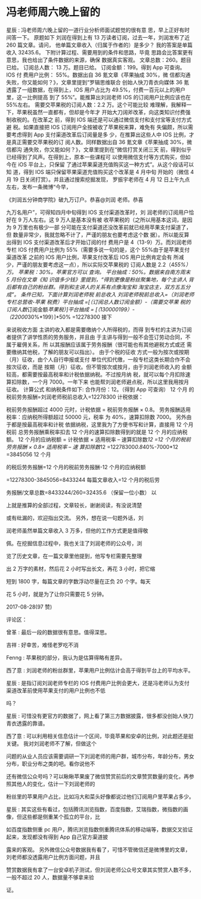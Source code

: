 # 冯老师周六晚上留的

星辰 : 冯老师周六晚上留的一道行业分析师面试题觉的很有意 思，早上正好有时间答一下。 原题如下 刘润在得到上有 13 万读者订阅，过去一年，刘润发布了近 260 篇文章。请问， 他单篇文章收入（归属于作者的）是多少？ 我的答案是单篇 收入 32435.6。 下附计算过程、需要用到的条件和思路，毕竟 思路会比答案更有意思，我也给出了条件数据的来源，确保 数据真实客观。 文章总数：260。题目已给。 订阅总人数： 13 万。题目已给。 订阅金额：199。得到 App 可查询。 IOS 付 费用户比例： 55%。数据出自 36 氪文章《苹果抽成 30%，微 信都沟通失败，你又能如何？》，文章里提到“罗辑思维联合 创始人快刀青衣向媒体 36 氪透露了一组数据，在得到上，IOS 用户占比为 49.5%，付费一百元以上的用户里，这一比例提高 到了 55%”。能推算出刘润老师 IOS 的订阅用户比例应该也在 55%左右。 需要交苹果税的订阅人数：2.2 万。这个可能比较 难理解，我解释一下，苹果税虽然一直都有，但却是今年才 开始大刀阔斧改革，向这类知识付费强制收税的。在改革之 前，得到 IOS 端还是可以通过微信支付和支付宝等支付方式避 税。如果直接把 IOS 订阅用户全按被收了苹果税来算，难免有 失偏颇，所以需要考虑得到 App 支付渠道改革后订阅量是多 少，在推算出这些人中 IOS 比例，才是真正需要交苹果税的订 阅人数。同样数据出自 36 氪文章《苹果抽成 30%，微信都沟 通失败，你又能如何？》，文章里提到在“微信打赏关闭三天 前，得到似乎已经得到了风声。在得到上，原本一些课程可 以使用微信支付等方式购买，但如今在 iOS 平台上，只保留 了通过苹果渠道充值购买这一种方式”。从这个段话可以知 道，得到 IOS 端只保留苹果渠道充值购买这个改革是 4 月中旬 开始的（微信 4 月 19 日关闭打赏）。并且通过搜索挖掘发现， 罗振宇老师在 4 月 12 日上午九点左右，发布一条微博“今早，

《刘润五分钟商学院》破九万订户。恭喜@刘润 老师。恭喜

九万名用户”，可得知四月中旬得到 IOS 支付渠道改革时，刘 润老师的订阅用户恰好在 9 万人左右。这 9 万人是基本没有被 收苹果税的（之所以用基本这词，是因为 9 万里也有极少一部 分可能在支付渠道还没改革前就已经用苹果支付渠道了，但 数量非常少，我就忽略不计了，严谨的朋友也要考虑这个数 据）。所以能反算出得到 IOS 支付渠道改革后才开始订阅的付 费用户是 4（13-9）万。而刘润老师专栏 IOS 付费用户比例为 55%（需要多说一句的是，这个 55%由于是苹果支付渠道改革 之前的 IOS 用户比例，苹果支付改革后 IOS 用户比例肯定会有 所减少，严谨的朋友要考虑这一点），所以实际交苹果税的 订阅人数是 2.2（4*55%）万。 苹果税：30%。苹果官方可以 查询。 平台抽成：50%。数据来自南方周末 5 月份在文章《知 识值多少钱》里提到，“得到更像是粉丝聚集地，每个主讲人 背后都有自己的粉丝群。得到和主讲人的关系有点像淘宝和 淘宝店主，双方五五分成”。 条件已知，下面计算刘润老师税 前总收入 刘润老师税前总收入=（刘润老师专栏总营收-苹果 税费）*平台抽成 =[（订阅总人数*订阅金额）-（需要交苹果 税的订阅人数*订阅金额*苹果税）]*平台抽成 = [（130000*199）-（22000*30%*199）]*50% =12278300 接下

来说税收方面 主讲的收入都是需要缴纳个人所得税的，而得 到专栏的主讲为订阅者提供了讲学性质的劳务服务，并且由 于主讲与得到一般不会签订劳动合同，不属于雇佣关系，所 以其报酬应该属于劳务报酬（很可能也有其他避税方式或还 需要缴纳其他税，了解的朋友可以指出）。 由于个税的征收 方式一般为按次或按期（月）征收，由个人自行申报或支付 单位代扣代缴，一般专栏这类长期合作不会按次征收，而是 按期（月）征收。但不管按次或按月，由于刘润老师收入的 金额较高，都需要按最高税率和计税依据纳税。不过按月纳 税，就可以每个月扣除速算扣除数，一个月 7000。一年下来 也能帮刘润老师避点税，所以这里我用按月征收。 计算公式 和纳税条件如下: 合作月份：12。（得到 App 可查询） 12 个月 的税前劳务报酬=刘润老师税前总收入=12278300 计税依据：

税前劳务报酬超过 4000 元时，计税依据 = 税前劳务报酬 × 0.8。 劳务报酬适用税率：应纳税所得额超过 50000 元，税率 为 40%，速算扣除数 7000。 另外由于都是按最高税率和计税 依据纳税，这里我为了方便书写和计算，直接用 12 个月税前 总劳务报酬乘税率扣去 12 个月的速算扣除数得到的就是 12 个 月的应纳税额。 12 个月的应纳税额 = 计税依据 × 适用税率 – 速算扣除数*12 =12 个月的税前劳务报酬 × 0.8× 适用税率 – 速 算扣除数*12 =12278300*0.8*40%-7000*12 =3845056 12 个月

的税后劳务报酬=12 个月的税前劳务报酬-12 个月的应纳税额

=12278300-3845056=8433244 每篇文章收入=12 个月的税后劳

务报酬/文章总数=8433244/260=32435.6 （保留一位小数） 以

上就是推算的全部过程，文章较长，谢谢阅读，有没说清楚

或有纰漏的，欢迎指出交流。 另外，想在说一句题外话，刘

润老师虽然单篇文章收入 3 万多，但他的工作方式更是值得敬

佩。在挖掘信息过程中，我也关注了刘润老师的公众号，浏

览了历史文章，在一篇文章里他提到，他写专栏需要先整理

出 2 万字的素材，然后花 2 小时写出长文，再花 3 小时，把它缩

短到 1800 字，每篇文章的字数浮动尽量在正负 20 个字。每天

花 5 小时，就是为了让你只需要花 5 分钟。

2017-08-28(97 赞)

评论区：

曾革 : 最后一段的数据很有意思。值得深思。

吉祥 : 好幸苦，难怪老罗吃不消

Fenng : 苹果税的部分，我认为是估算得略有差异。

西了意 : 刘润老师的粉丝群里，苹果用户比例估计会高于得到平台上的平均水平。

星辰 : 是指订阅刘润老师专栏的 IOS 付费用户比例会更大，还是冯老师认为支付渠道改革前使用苹果支付的用户比例也不低

吗？

星辰 : 可惜没有更官方的数据了，网上看了第三方数据披露，很多都没创始人快刀青衣透露的靠谱。

西了意 : 可以利用相关信息估计一个区间，毕竟苹果和安卓的比例，对此题还是挺关键。 我对刘润老师不了解，但做这个

问题的从业人员应该需要调研一下刘润老师的用户群，城市分布，年龄分布，男女分布，职业分布之类的吧。看你说他不

还有微信公众号吗？可以瞅瞅苹果废了微信赞赏前后的文章赞赏数量的变化，再参照其他人的变化，估计一下刘润老师的

粉丝里的苹果用户占比，比如冯大和菜头好像都说过他们订阅用户里苹果占多少。

星辰 : 其实这些有看过，包括腾讯浏览指数，百度指数，艾瑞指数，微指数的画像，但这些都是侧重某个孤立的平台，比

如百度指数侧重 pc 用户，腾讯浏览指数侧重腾讯体系的移动端等，数据交叉验证起来，发现都没有得到 App 自己官方渠道披

露来的客观。 另外微信公众号数据我有看了，可惜不管微信还是微博里的文章，刘老师都没透露用户比例方面问题，并且

赞赏数据我有拿了一台安卓机子测试，但刘润老师公众号文章其实赞赏人数不多，一般不超过 20 人，数据量不够拿来验

证。